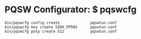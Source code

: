 # PQSW Configurator: $ pqswcfg

```
bin/pqswcfg config create              pqswtun.conf
bin/pqswcfg key create SIDH_FP503      pqswtun.conf
bin/pqswcfg potp create 512            pqswtun.conf
```